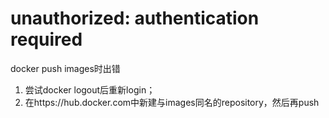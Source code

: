 # unauthorized: authentication required
docker push images时出错
1. 尝试docker logout后重新login；
2. 在https://hub.docker.com中新建与images同名的repository，然后再push